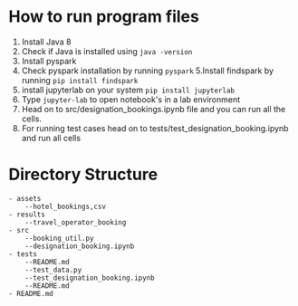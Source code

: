# How to run program files
1. Install Java 8
2. Check if Java is installed using `java -version`
3. Install pyspark
4. Check pyspark installation by running `pyspark`
5.Install findspark by running    `pip install findspark`
6. install jupyterlab on your system `pip install jupyterlab`
7. Type `jupyter-lab` to open notebook's in a lab environment
8. Head on to src/designation_bookings.ipynb file  and you can run all the cells.
9. For running test cases head on to tests/test_designation_booking.ipynb and run all cells

# Directory Structure 

```
- assets
    --hotel_bookings,csv
- results
    --travel_operator_booking
- src
    --booking_util.py
    --designation_booking.ipynb
- tests
    --README.md
    --test_data.py
    --test_designation_booking.ipynb
    --README.md
- README.md

```